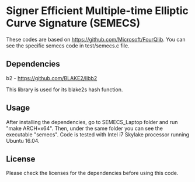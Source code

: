 # Signer Efficient Multiple-time Elliptic Curve Signature (SEMECS)

These codes are based on https://github.com/Microsoft/FourQlib. You can see the specific semecs code in test/semecs.c file.

## Dependencies

b2 - https://github.com/BLAKE2/libb2

This library is used for its blake2s hash function.

## Usage

After installing the dependencies, go to SEMECS_Laptop folder and run "make ARCH=x64". Then, under the same folder you can see the executable "semecs". Code is tested with Intel i7 Skylake processor running Ubuntu 16.04.

## License

Please check the licenses for the dependencies before using this code.



